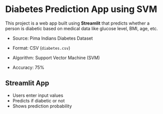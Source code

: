 # Diabetes Prediction App using SVM

This project is a web app built using **Streamlit** that predicts whether a person is diabetic based on medical data like glucose level, BMI, age, etc.

- Source: Pima Indians Diabetes Dataset
- Format: CSV (`diabetes.csv`)

- Algorithm: Support Vector Machine (SVM)
- Accuracy: 75%

##  Streamlit App
- Users enter input values
- Predicts if diabetic or not
- Shows prediction probability

